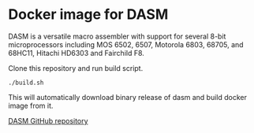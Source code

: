 # Docker image for DASM

DASM is a versatile macro assembler with support for several 8-bit microprocessors
including MOS 6502, 6507, Motorola 6803, 68705, and 68HC11, Hitachi HD6303 and Fairchild F8.

Clone this repository and run build script.

```
./build.sh
```

This will automatically download binary release of dasm and build docker image from it.

[DASM GitHub repository](https://github.com/dasm-assembler/dasm)

